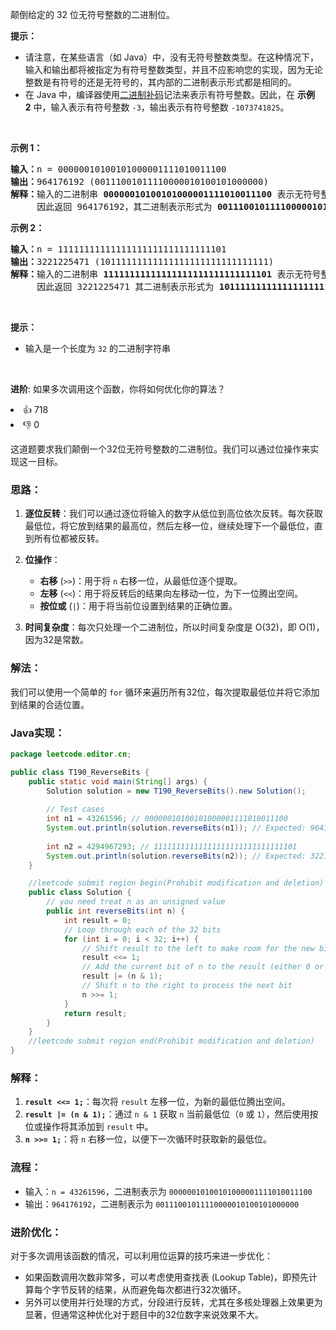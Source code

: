 <p>颠倒给定的 32 位无符号整数的二进制位。</p>

<p><strong>提示：</strong></p>

<ul> 
 <li>请注意，在某些语言（如 Java）中，没有无符号整数类型。在这种情况下，输入和输出都将被指定为有符号整数类型，并且不应影响您的实现，因为无论整数是有符号的还是无符号的，其内部的二进制表示形式都是相同的。</li> 
 <li>在 Java 中，编译器使用<a href="https://baike.baidu.com/item/二进制补码/5295284" target="_blank">二进制补码</a>记法来表示有符号整数。因此，在 <strong>示例 2</strong>&nbsp;中，输入表示有符号整数 <code>-3</code>，输出表示有符号整数 <code>-1073741825</code>。</li> 
</ul>

<p>&nbsp;</p>

<p><strong>示例 1：</strong></p>

<pre>
<strong>输入：</strong>n = 00000010100101000001111010011100
<strong>输出：</strong>964176192 (00111001011110000010100101000000)
<strong>解释：</strong>输入的二进制串 <strong>00000010100101000001111010011100 </strong>表示无符号整数<strong> 43261596</strong><strong>，
    </strong> 因此返回 964176192，其二进制表示形式为 <strong>00111001011110000010100101000000</strong>。</pre>

<p><strong>示例 2：</strong></p>

<pre>
<strong>输入：</strong>n = 11111111111111111111111111111101
<strong>输出：</strong>3221225471 (10111111111111111111111111111111)
<strong>解释：</strong>输入的二进制串 <strong>11111111111111111111111111111101</strong> 表示无符号整数 4294967293，
   &nbsp; 因此返回 3221225471 其二进制表示形式为 <strong>10111111111111111111111111111111 。</strong></pre>

<p>&nbsp;</p>

<p><strong>提示：</strong></p>

<ul> 
 <li>输入是一个长度为 <code>32</code> 的二进制字符串</li> 
</ul>

<p>&nbsp;</p>

<p><strong>进阶</strong>: 如果多次调用这个函数，你将如何优化你的算法？</p>

<div><li>👍 718</li><li>👎 0</li></div>


这道题要求我们颠倒一个32位无符号整数的二进制位。我们可以通过位操作来实现这一目标。

### 思路：

1. **逐位反转**：我们可以通过逐位将输入的数字从低位到高位依次反转。每次获取最低位，将它放到结果的最高位，然后左移一位，继续处理下一个最低位，直到所有位都被反转。
2. **位操作**：
    - **右移** (`>>`)：用于将 `n` 右移一位，从最低位逐个提取。
    - **左移** (`<<`)：用于将反转后的结果向左移动一位，为下一位腾出空间。
    - **按位或** (`|`)：用于将当前位设置到结果的正确位置。

3. **时间复杂度**：每次只处理一个二进制位，所以时间复杂度是 O(32)，即 O(1)，因为32是常数。

### 解法：

我们可以使用一个简单的 `for` 循环来遍历所有32位，每次提取最低位并将它添加到结果的合适位置。

### Java实现：

```java
package leetcode.editor.cn;

public class T190_ReverseBits {
    public static void main(String[] args) {
        Solution solution = new T190_ReverseBits().new Solution();
        
        // Test cases
        int n1 = 43261596; // 00000010100101000001111010011100
        System.out.println(solution.reverseBits(n1)); // Expected: 964176192
        
        int n2 = 4294967293; // 11111111111111111111111111111101
        System.out.println(solution.reverseBits(n2)); // Expected: 3221225471
    }

    //leetcode submit region begin(Prohibit modification and deletion)
    public class Solution {
        // you need treat n as an unsigned value
        public int reverseBits(int n) {
            int result = 0;
            // Loop through each of the 32 bits
            for (int i = 0; i < 32; i++) {
                // Shift result to the left to make room for the new bit
                result <<= 1;
                // Add the current bit of n to the result (either 0 or 1)
                result |= (n & 1);
                // Shift n to the right to process the next bit
                n >>= 1;
            }
            return result;
        }
    }
    //leetcode submit region end(Prohibit modification and deletion)
}
```

### 解释：

1. **`result <<= 1;`**：每次将 `result` 左移一位，为新的最低位腾出空间。
2. **`result |= (n & 1);`**：通过 `n & 1` 获取 `n` 当前最低位（`0` 或 `1`），然后使用按位或操作将其添加到 `result` 中。
3. **`n >>= 1;`**：将 `n` 右移一位，以便下一次循环时获取新的最低位。

### 流程：

- 输入：`n = 43261596`，二进制表示为 `00000010100101000001111010011100`
- 输出：`964176192`，二进制表示为 `00111001011110000010100101000000`

### 进阶优化：

对于多次调用该函数的情况，可以利用位运算的技巧来进一步优化：
- 如果函数调用次数非常多，可以考虑使用查找表 (Lookup Table)，即预先计算每个字节反转的结果，从而避免每次都进行32次循环。
- 另外可以使用并行处理的方式，分段进行反转，尤其在多核处理器上效果更为显著，但通常这种优化对于题目中的32位数字来说效果不大。

